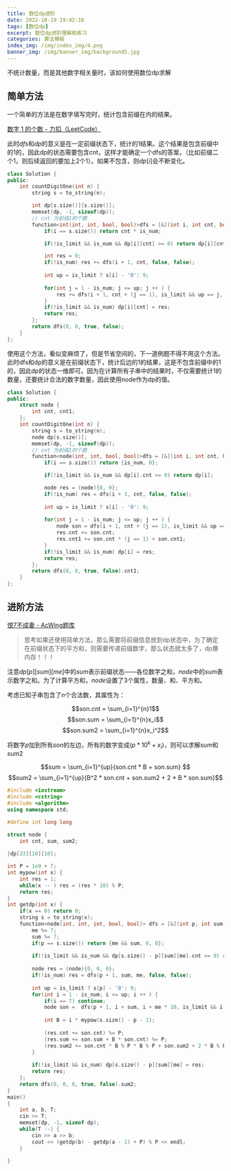 ```yaml
---
title: 数位dp进阶
date: 2022-10-19 19:42:18
tags: [数位dp]
excerpt: 数位dp进阶理解和练习
categories: 算法模板
index_img: /img/index_img/4.png
banner_img: /img/banner_img/background5.jpg
---
```


<p class="note note-primary">不统计数量，而是其他数字相关量时，该如何使用数位dp求解</p>


## 简单方法

一个简单的方法是在数字填写完时，统计包含前缀在内的结果。

[数字 1 的个数 - 力扣（LeetCode）](https://leetcode.cn/problems/number-of-digit-one/) 

此时$dfs$和$dp$的意义是在一定前缀状态下，统计的1结果。这个结果是包含前缀中的1的，因此dp的状态需要包含cnt，这样才能确定一个dfs的答案，（比如前缀二个1，则后续返回的要加上2个1）。如果不包含，则$dp[i]$会不断变化。

```c++
class Solution {
public:
    int countDigitOne(int n) {
        string s = to_string(n);

        int dp[s.size()][s.size()];
        memset(dp, -1, sizeof(dp));
        // cnt 为前缀1的个数
        function<int(int, int, bool, bool)>dfs = [&](int i, int cnt, bool is_limit, bool is_num) -> int {
            if(i == s.size()) return cnt * is_num;

            if(!is_limit && is_num && dp[i][cnt] >= 0) return dp[i][cnt]; 

            int res = 0;
            if(!is_num) res += dfs(i + 1, cnt, false, false);
            
            int up = is_limit ? s[i] - '0': 9;
            
            for(int j = 1 - is_num; j <= up; j ++ ) {
                res += dfs(i + 1, cnt + (j == 1), is_limit && up == j, true);
            }
            if(!is_limit && is_num) dp[i][cnt] = res;
            return res;
        };
        return dfs(0, 0, true, false);
    }
};
```

使用这个方法，看似变麻烦了，但是节省空间的，下一道例题不得不用这个方法。此时dfs和dp的意义是在前缀状态下，统计后边的1的结果，这是不包含前缀中的1的，因此dp的状态一维即可。因为在计算所有子串中的结果时，不仅需要统计1的数量，还要统计合法的数字数量，因此使用node作为dp的值。
```c++
class Solution {
public:
    struct node {
        int cnt, cnt1;
    };
    int countDigitOne(int n) {
        string s = to_string(n);
        node dp[s.size()];
        memset(dp, -1, sizeof(dp));
        // cnt 为前缀1的个数
        function<node(int, int, bool, bool)>dfs = [&](int i, int cnt, bool is_limit, bool is_num) -> node {
            if(i == s.size()) return {is_num, 0};

            if(!is_limit && is_num && dp[i].cnt >= 0) return dp[i]; 

            node res = (node){0, 0};
            if(!is_num) res = dfs(i + 1, cnt, false, false);
            
            int up = is_limit ? s[i] - '0': 9;
            
            for(int j = 1 - is_num; j <= up; j ++ ) {
                node son = dfs(i + 1, cnt + (j == 1), is_limit && up == j, true);
                res.cnt += son.cnt;
                res.cnt1 += son.cnt * (j == 1) + son.cnt1;                
            }
            if(!is_limit && is_num) dp[i] = res;
            return res;
        };
        return dfs(0, 0, true, false).cnt1;
    }
};
```

## 进阶方法

[恨7不成妻 - AcWing题库](https://www.acwing.com/problem/content/description/1088/)

>思考如果还使用简单方法，那么需要将前缀信息放到dp状态中，为了确定在前缀状态下的平方和，则需要传递前缀数字，那么状态就太多了，dp爆内存！！！

注意$dp[p][sum][me]$中的$sum$表示前缀状态——各位数字之和，$node$中的$sum$表示数字之和。为了计算平方和，$node$设置了3个属性，数量、和、平方和。

考虑已知子串包含了$n$个合法数，其属性为：

$$son.cnt = \sum_{i=1}^{n}1$$
$$son.sum = \sum_{i=1}^{n}x_i$$
$$son.sum2 = \sum_{i=1}^{n}x_i^2$$

将数字$p$加到所有$son$的左边，所有的数字变成$(p * 10^k + x_i)$，则可以求解$sum$和$sum2$

$$sum = \sum_{i=1}^{up}{son.cnt * B + son.sum} $$
$$sum2 = \sum_{i=1}^{up}{B^2 * son.cnt + son.sum2 + 2 * B * son.sum}$$

```c++
#include <iostream>
#include <cstring>
#include <algorithm>
using namespace std;

#define int long long

struct node {
    int cnt, sum, sum2;
    
}dp[33][10][10];

int P = 1e9 + 7;
int mypow(int x) {
    int res = 1;
    while(x -- ) res = (res * 10) % P;
    return res;
}
int getdp(int x) {
    if(x == 0) return 0;
    string s = to_string(x);
    function<node(int, int, int, bool, bool)> dfs = [&](int p, int sum, int me, bool is_limit, bool is_num) -> node {
        me %= 7;
        sum %= 7;
        if(p == s.size()) return {me && sum, 0, 0};
        
        if(!is_limit && is_num && dp[s.size() - p][sum][me].cnt >= 0) return dp[s.size() - p][sum][me];
        
        node res = (node){0, 0, 0};
        if(!is_num) res = dfs(p + 1, sum, me, false, false);
        
        int up = is_limit ? s[p] - '0': 9;
        for(int i = 1 - is_num; i <= up; i ++ ) {
            if(i == 7) continue;
            node son =  dfs(p + 1, i + sum, i + me * 10, is_limit && i == up, true);
           
            int B = i * mypow(s.size() - p - 1);
            
            (res.cnt += son.cnt) %= P;
            (res.sum += son.sum + B * son.cnt) %= P;
            (res.sum2 += son.cnt * B % P * B % P + son.sum2 + 2 * B % P * son.sum % P) %= P;
        }
        
        if(!is_limit && is_num) dp[s.size() - p][sum][me] = res;
        return res;
    };
    return dfs(0, 0, 0, true, false).sum2;
}
main()
{
    int a, b, T;
    cin >> T;
    memset(dp, -1, sizeof dp);
    while(T --) {
        cin >> a >> b;    
        cout << (getdp(b) - getdp(a - 1) + P) % P << endl;   
    }

}
```
